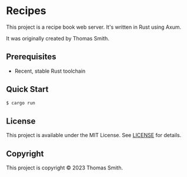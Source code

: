 # Recipes
This project is a recipe book web server. It's written in Rust using Axum.

It was originally created by Thomas Smith.

## Prerequisites
- Recent, stable Rust toolchain

## Quick Start
```sh
$ cargo run
```

## License
This project is available under the MIT License. See [LICENSE](./LICENSE) for details.

## Copyright
This project is copyright © 2023 Thomas Smith.
